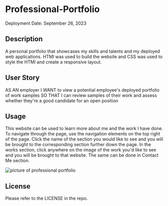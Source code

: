 # Professional-Portfolio

Deployment Date: September 26, 2023

## Description

A personal portfolio that showcases my skills and talents and my deployed web applications. HTMl was used to build the website and CSS was used to style the HTMl and create a responsive layout.

## User Story

AS AN employer
I WANT to view a potential employee's deployed portfolio of work samples
SO THAT I can review samples of their work and assess whether they're a good candidate for an open position

## Usage

This website can be used to learn more about me and the work I have done. To navigate through the page, use the navigation elements on the top right of the page. Click the name of the section you would like to see and you will be brought to the corresponding section further down the page. In the works section, click anywhere on the image of the work you'd like to see and you will be brought to that website. The same can be done in Contact Me section.

![picture of professional portfolio](/professional-portfolio/assets/images/Screen%20Shot%202023-09-26%20at%2010.40.28%20PM.png)

## License

Please refer to the LICENSE in the repo.